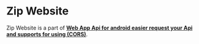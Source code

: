 # Zip Website
Zip Website is a part of [**Web App Api for android easier request your Api and supports for using (CORS)**](https://github.com/thiagoschnell/webappapi).

